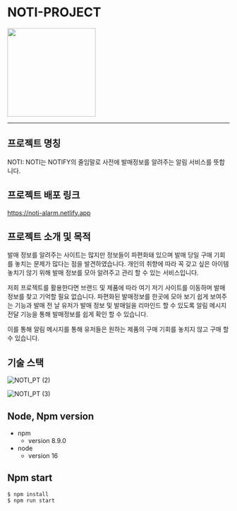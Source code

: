 # NOTI-PROJECT
<img src="https://user-images.githubusercontent.com/40348689/116185242-2edd0a80-a75c-11eb-80ac-f7e63af3798b.png" width="200" height="200" />


------------------------------------------------------------------------

## 프로젝트 명칭

NOTI: NOTI는 NOTIFY의 줄임말로 사전에 발매정보를 알려주는 알림 서비스를 뜻합니다.

## 프로젝트 배포 링크

https://noti-alarm.netlify.app

## 프로젝트 소개 및 목적

발매 정보를 알려주는 사이트는 많지만 정보들이 파편화돼 있으며 발매 당일 구매 기회를 놓치는 문제가 많다는 점을 발견하였습니다. 개인의 취향에 따라 꼭 갖고 싶은 아이템 놓치기 않기 위해 발매 정보를 모아 알려주고 관리 할 수 있는 서비스입니다.

저희 프로젝트를 활용한다면 브랜드 및 제품에 따라 여기 저기 사이트를 이동하며 발매 정보를 찾고 기억할 필요 없습니다. 파편화된 발매정보를 한곳에 모아 보기 쉽게 보여주는 기능과 발매 전 날 유저가 발매 정보 및 발매일을 리마인드 할 수 있도록 알림 메시지 전달 기능을 통해 발매정보를 쉽게 확인 할 수 있습니다.

이를 통해 알림 메시지를 통해 유저들은 원하는 제품의 구매 기회를 놓치지 않고 구매 할 수 있습니다.

## 기술 스택
![NOTI_PT (2)](https://user-images.githubusercontent.com/40348689/116185792-47015980-a75d-11eb-89b8-3535da506186.png)

![NOTI_PT (3)](https://user-images.githubusercontent.com/40348689/116185796-4963b380-a75d-11eb-9793-244436daf05c.png)

## Node, Npm version

+ npm
  + version 8.9.0
+ node
  + version 16
 
## Npm start


```
$ npm install
$ npm run start
```





